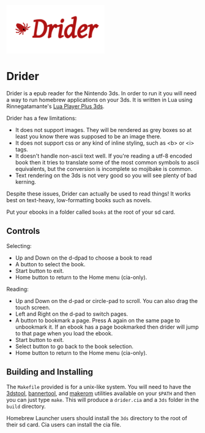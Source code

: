 ![Drider 3ds epub reader](banner.png)


# Drider

Drider is a epub reader for the Nintendo 3ds. In order to run it you
will need a way to run homebrew applications on your 3ds. It is written
in Lua using Rinnegatamante's [Lua Player Plus 3ds].

Drider has a few limitations:

* It does not support images. They will be rendered as grey boxes so at
  least you know there was supposed to be an image there.
* It does not support css or any kind of inline styling, such as &lt;b&gt;
  or &lt;i&gt; tags.
* It doesn't handle non-ascii text well. If you're reading a utf-8
  encoded book then it tries to translate some of the most common
  symbols to ascii equivalents, but the conversion is incomplete so
  mojibake is common.
* Text rendering on the 3ds is not very good so you will see plenty of
  bad kerning.

Despite these issues, Drider can actually be used to read things! It
works best on text-heavy, low-formatting books such as novels.

Put your ebooks in a folder called `books` at the root of your sd card.

## Controls

Selecting:

* Up and Down on the d-dpad to choose a book to read
* A button to select the book.
* Start button to exit.
* Home button to return to the Home menu (cia-only).

Reading:

* Up and Down on the d-pad or circle-pad to scroll. You can also drag
  the touch screen.
* Left and Right on the d-pad to switch pages.
* A button to bookmark a page. Press A again on the same page to
  unbookmark it. If an ebook has a page bookmarked then drider will jump
  to that page when you load the ebook.
* Start button to exit.
* Select button to go back to the book selection.
* Home button to return to the Home menu (cia-only).


## Building and Installing

The `Makefile` provided is for a unix-like system. You will need to have
the [3dstool], [bannertool], and [makerom] utilities available on your
`$PATH` and then you can just type `make`. This will produce a
`drider.cia` and a `3ds` folder in the `build` directory.

Homebrew Launcher users should install the `3ds` directory to the root
of their sd card. Cia users can install the cia file.

[Lua Player Plus 3ds]: https://github.com/Rinnegatamante/lpp-3ds "lpp-3ds"
[3dstool]: https://github.com/dnasdw/3dstool
[bannertool]: https://github.com/Steveice10/bannertool
[makerom]: https://github.com/profi200/Project_CTR
